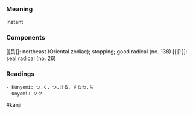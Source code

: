 ### Meaning

instant

### Components

[[艮]]: northeast (Oriental zodiac); stopping; good radical (no. 138) [[卩]]: seal radical (no. 26)

### Readings

```
- Kunyomi: つ.く、つ.ける、すなわ.ち
- Onyomi: ソク
```

#kanji